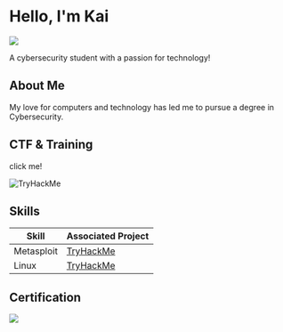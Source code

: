 # Hello, I'm Kai
<a href="https://linkedin.com"><img src="https://img.shields.io/badge/-LinkedIn-0072b1?&style=for-the-badge&logo=linkedin&logoColor=white" /></a>

A cybersecurity student with a passion for technology!

## About Me

My love for computers and technology has led me to pursue a degree in Cybersecurity.

## CTF & Training

click me!



<img src="https://tryhackme-badges.s3.amazonaws.com/Juxtapose.png" alt="TryHackMe">

## Skills

| Skill                                         | Associated Project         |
|-----------------------------------------------|----------------------------|
| Metasploit          | <a href="https://tryhackme.com/Juxtapose/badges/metasploitable">TryHackMe</a>|
| Linux | <a href="https://tryhackme.com/Juxtapose/badges/terminaled">TryHackMe</a>|


## Certification
<img src="https://img.shields.io/badge/-ITF%2B-FF0000?&style=for-the-badge&logo=CompTIA&logoColor=white" />

